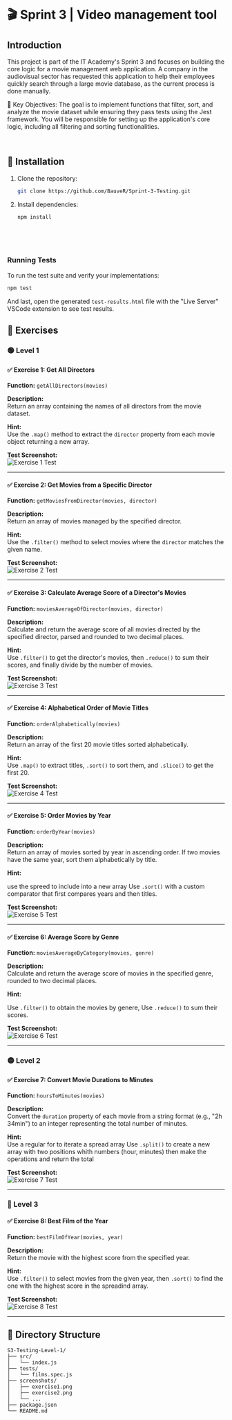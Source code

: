 # 🎬 Sprint 3 | Video management tool

## Introduction

This project is part of the IT Academy's Sprint 3 and focuses on building the core logic for a movie management web application. A company in the audiovisual sector has requested this application to help their employees quickly search through a large movie database, as the current process is done manually.

📌​ Key Objectives:
The goal is to implement functions that filter, sort, and analyze the movie dataset while ensuring they pass tests using the Jest framework. You will be responsible for setting up the application's core logic, including all filtering and sorting functionalities.

<br>

## 🔗​ Installation


1. Clone the repository:

   ```bash
   git clone https://github.com/BauveR/Sprint-3-Testing.git

2. Install dependencies:

   ```bash
   npm install
   ```
   ```


<br>

### Running Tests

To run the test suite and verify your implementations:

```bash
npm test
```
And last, open the generated `test-results.html` file with the "Live Server" VSCode extension to see test results.
<br>

## 🧪 Exercises

### 🟢 Level 1

#### ✅ Exercise 1: Get All Directors

**Function:** `getAllDirectors(movies)`

**Description:**  
Return an array containing the names of all directors from the movie dataset.

**Hint:**  
Use the `.map()` method to extract the `director` property from each movie object returning a new array.

**Test Screenshot:**  
![Exercise 1 Test](./screenshots/getAllDirectors.png)

---

#### ✅ Exercise 2: Get Movies from a Specific Director

**Function:** `getMoviesFromDirector(movies, director)`

**Description:**  
Return an array of movies managed by the specified director.

**Hint:**  
Use the `.filter()` method to select movies where the `director` matches the given name.

**Test Screenshot:**  
![Exercise 2 Test](./screenshots/getMoviesFromDirector.png)

---

#### ✅ Exercise 3: Calculate Average Score of a Director's Movies

**Function:** `moviesAverageOfDirector(movies, director)`

**Description:**  
Calculate and return the average score of all movies directed by the specified director, parsed and rounded to two decimal places.

**Hint:**  
Use `.filter()` to get the director's movies, then `.reduce()` to sum their scores, and finally divide by the number of movies.

**Test Screenshot:**  
![Exercise 3 Test](./screenshots/moviesAverageDirector.png)

---

#### ✅ Exercise 4: Alphabetical Order of Movie Titles

**Function:** `orderAlphabetically(movies)`

**Description:**  
Return an array of the first 20 movie titles sorted alphabetically.

**Hint:**  
Use `.map()` to extract titles, 
`.sort()` to sort them, and 
`.slice()` to get the first 20.

**Test Screenshot:**  
![Exercise 4 Test](./screenshots/orderAlphabetically.png)

---

#### ✅ Exercise 5: Order Movies by Year

**Function:** `orderByYear(movies)`

**Description:**  
Return an array of movies sorted by year in ascending order. If two movies have the same year, sort them alphabetically by title.

**Hint:**  

use the spreed to include into a new array
Use `.sort()` with a custom comparator that first compares years and then titles.

**Test Screenshot:**  
![Exercise 5 Test](./screenshots/OrdeyByYear.png)

---

#### ✅ Exercise 6: Average Score by Genre

**Function:** `moviesAverageByCategory(movies, genre)`

**Description:**  
Calculate and return the average score of movies in the specified genre, rounded to two decimal places.

**Hint:**  

Use `.filter()` to obtain the movies by genere,
Use `.reduce()` to sum their scores.

**Test Screenshot:**  
![Exercise 6 Test](./screenshots/moviesAverageByCategory.png)

---

### 🟡 Level 2

#### ✅ Exercise 7: Convert Movie Durations to Minutes

**Function:** `hoursToMinutes(movies)`

**Description:**  
Convert the `duration` property of each movie from a string format (e.g., "2h 34min") to an integer representing the total number of minutes.

**Hint:**  
Use a regular for  to iterate a spread array 
Use `.split()` to create a new array with two positions whith numbers (hour, minutes) then make the operations  and return the total 

**Test Screenshot:**  
![Exercise 7 Test](./screenshots/HousToMinutes.png)

---

### 🔴 Level 3

#### ✅ Exercise 8: Best Film of the Year

**Function:** `bestFilmOfYear(movies, year)`

**Description:**  
Return the movie with the highest score from the specified year.

**Hint:**  
Use `.filter()` to select movies from the given year, 
then `.sort()` to find the one with the highest score in the spreadind array.

**Test Screenshot:**  
![Exercise 8 Test](./screenshots/bestFilmOfTheYear.png)

---

## 📁 Directory Structure

```
S3-Testing-Level-1/
├── src/
│   └── index.js
├── tests/
│   └── films.spec.js
├── screenshots/
│   ├── exercise1.png
│   ├── exercise2.png
│   └── ...
├── package.json
└── README.md
```
